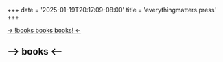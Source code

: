+++
date = '2025-01-19T20:17:09-08:00'
title = 'everythingmatters.press'
+++


[-> !books books books! <-](https://everythingmatters.press/shop)
<!--more-->

## --> books <--
